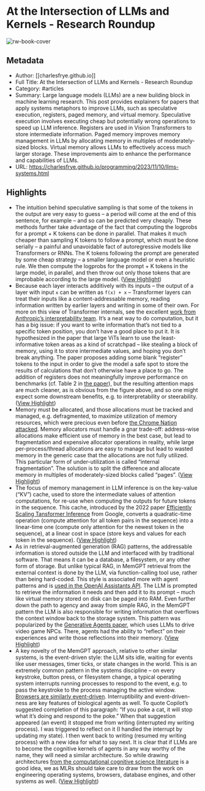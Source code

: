 # At the Intersection of LLMs and Kernels - Research Roundup

![rw-book-cover](https://readwise-assets.s3.amazonaws.com/static/images/article0.00998d930354.png)

## Metadata
- Author: [[charlesfrye.github.io]]
- Full Title: At the Intersection of LLMs and Kernels - Research Roundup
- Category: #articles
- Summary: Large language models (LLMs) are a new building block in machine learning research. This post provides explainers for papers that apply systems metaphors to improve LLMs, such as speculative execution, registers, paged memory, and virtual memory. Speculative execution involves executing cheap but potentially wrong operations to speed up LLM inference. Registers are used in Vision Transformers to store intermediate information. Paged memory improves memory management in LLMs by allocating memory in multiples of moderately-sized blocks. Virtual memory allows LLMs to effectively access much larger storage. These improvements aim to enhance the performance and capabilities of LLMs.
- URL: https://charlesfrye.github.io/programming/2023/11/10/llms-systems.html

## Highlights
- The intuition behind speculative sampling is that some of the tokens in the output are very easy to guess – a period will come at the end of this sentence, for example – and so can be predicted very cheaply.
  These methods further take advantage of the fact that computing the logprobs for a prompt + K tokens can be done in parallel. That makes it much cheaper than sampling K tokens to follow a prompt, which must be done serially – a painful and unavoidable fact of autoregressive models like Transformers or RNNs.
  The K tokens following the prompt are generated by some cheap strategy – a smaller language model or even a heuristic rule. We then compute the logprobs for the prompt + K tokens in the large model, in parallel, and then throw out only those tokens that are improbable according to the large model. ([View Highlight](https://read.readwise.io/read/01hqkx1mzqbrc1hqzgaehmx3sf))
- Because each layer interacts additively with its inputs – the output of a layer with input `x` can be written as `f(x) + x` – Transformer layers can treat their inputs like a content-addressable memory, reading information written by earlier layers and writing in some of their own. For more on this view of Transformer internals, see the excellent [work from Anthropic’s interpretability team](https://transformer-circuits.pub).
  It’s a neat way to do computation, but it has a big issue: if you want to write information that’s not tied to a specific token position, you don’t have a good place to put it.
  It is hypothesized in the paper that large ViTs learn to use the least-informative token areas as a kind of scratchpad – like stealing a block of memory, using it to store intermediate values, and hoping you don’t break anything.
  The paper proposes adding some blank “register” tokens to the input in order to give the model a safe spot to store the results of calculations that don’t otherwise have a place to go.
  The addition of registers does not meaningfully improve performance on benchmarks (cf. Table 2 in [the paper](https://arxiv.org/abs/2309.16588)), but the resulting attention maps are much cleaner, as is obvious from the figure above, and so one might expect some downstream benefits, e.g. to interpretability or steerability. ([View Highlight](https://read.readwise.io/read/01hqkx39qzg80xxc2s9t37qb2h))
- Memory must be allocated, and those allocations must be tracked and managed, e.g. defragmented, to maximize utilization of memory resources, which were precious even before [the Chrome Nation attacked](https://knowyourmeme.com/memes/google-chrome-ram-hog).
  Memory allocators must handle a gnar trade-off: address-wise allocations make efficient use of memory in the best case, but lead to fragmentation and expensive allocator operations in reality, while large per-process/thread allocations are easy to manage but lead to wasted memory in the generic case that the allocations are not fully utilized. This particular form of under-utilization is called “internal fragmentation”.
  The solution is to split the difference and allocate memory in multiples of moderately-sized blocks called “pages”. ([View Highlight](https://read.readwise.io/read/01hqkx40s0qyh8bb3p69be3mcp))
- The focus of memory management in LLM inference is on the key-value (“KV”) cache, used to store the intermediate values of attention computations, for re-use when computing the outputs for future tokens in the sequence. This cache, introduced by the 2022 paper [Efficiently Scaling Tansformer Inference](https://arxiv.org/abs/2211.05102) from Google, converts a quadratic-time operation (compute attention for all token pairs in the sequence) into a linear-time one (compute only attention for the newest token in the sequence), at a linear cost in space (store keys and values for each token in the sequence). ([View Highlight](https://read.readwise.io/read/01hqkx5c3yqhz66p054vvb2ewj))
- As in retrieval-augmented generation (RAG) patterns, the addressable information is stored outside the LLM and interfaced with by traditional software. That means it can be a database, a filesystem, or any other form of storage.
  But unlike typical RAG, in MemGPT retrieval from the external context is done by the LLM, via function-calling tool use, rather than being hard-coded. This style is associated more with agent patterns and is [used in the OpenAI Assistants API](https://platform.openai.com/docs/assistants/tools/knowledge-retrieval).
  The LLM is prompted to retrieve the information it needs and then add it to its prompt – much like virtual memory stored on disk can be paged into RAM.
  Even further down the path to agency and away from simple RAG, in the MemGPT pattern the LLM is also responsible for writing information that overflows the context window back to the storage system. This pattern was popularized by the [Generative Agents paper](https://arxiv.org/abs/2304.03442), which uses LLMs to drive video game NPCs. There, agents had the ability to “reflect” on their experiences and write those reflections into their memory. ([View Highlight](https://read.readwise.io/read/01hqkx8c7rcmtrb459e5j650mh))
- A key novelty of the MemGPT approach, relative to other similar systems, is the event-driven style: the LLM sits idle, waiting for events like user messages, timer ticks, or state changes in the world.
  This is an extremely common pattern in the systems discipline – on every keystroke, button press, or filesystem change, a typical operating system interrupts running processes to respond to the event, e.g. to pass the keystroke to the process managing the active window. [Browsers are similarly event-driven](https://www.youtube.com/watch?v=8aGhZQkoFbQ).
  Interruptibility and event-driven-ness are key features of biological agents as well. To quote Copilot’s suggested completion of this paragraph: “If you poke a cat, it will stop what it’s doing and respond to the poke.”
  When that suggestion appeared (an event) it stopped me from writing (interrupted my writing process). I was triggered to reflect on it (I handled the interrupt by updating my state). I then went back to writing (resumed my writing process) with a new idea for what to say next.
  It is clear that if LLMs are to become the cognitive kernels of agents in any way worthy of the name, they will need a similar architecture.
  So while drawing architectures [from the computational cognitive science literature](https://arxiv.org/abs/2309.02427) is a good idea, we as MLRs should take care to draw from the work on engineering operating systems, browsers, database engines, and other systems as well. ([View Highlight](https://read.readwise.io/read/01hqkx9t3gvb15n2t7zqcrgtnz))
